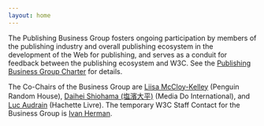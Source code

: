 ```yaml
---
layout: home
---
```


The Publishing Business Group fosters ongoing participation by members of the publishing industry and overall publishing ecosystem in the development of the Web for publishing, and serves as a conduit for feedback between the publishing ecosystem and W3C. See the [Publishing Business Group Charter](https://www.w3.org/2017/02/PublishingBGcharter) for details.


The Co-Chairs of the Business Group are [Liisa McCloy-Kelley](mailto:LMcCloy-Kelley@randomhouse.com) (Penguin Random House), [Daihei Shiohama (塩濱大平)](mailto:shiohama@mediado.jp) (Media Do International), and [Luc Audrain](mailto:laudrain@hachette-livre.fr) (Hachette Livre). The temporary W3C Staff Contact for the Business Group is [Ivan Herman](mailto:ivan@w3.org).

